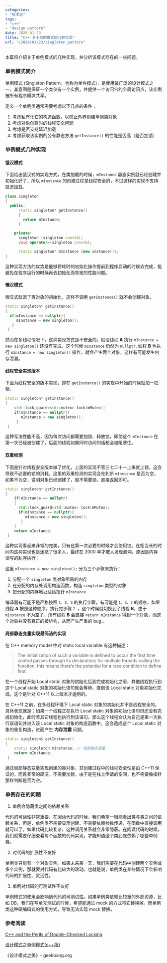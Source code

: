 ```yaml
---
categories:
- "技术志"
tags:
- "c++"
- "design pattern"
date: 2020-01-23
title: "C++ 关于单例模式的几种实现"
url: "/2020/01/23/singleton_pattern"
---
```


本篇将介绍关于单例模式的几种实现，并分析该模式存在的一些问题。

<!--more-->

### 单例模式简介

单例模式 (Singleton Pattern，也称为单件模式)，是使用最广泛的设计模式之一。其意图是保证一个类仅有一个实例，并提供一个访问它的全局访问点，该实例被所有程序模块共享。

定义一个单例类通常需要考虑以下几点的条件：

1.   考虑私有化它的构造函数，以防止外界创建单例类对象
2.   考虑对象创建时的线程安全问题
3.   考虑是否支持延迟加载
4.   考虑获取该实例的公有静态方法 `getInstance()` 的性能是否高（是否加锁）

### 单例模式几种实现

#### 饿汉模式

下面给出饿汉式的实现方式，在类加载的时候，`mInstance` 静态实例就已经创建并初始化好了，所以 `mInstance` 的创建过程是线程安全的，不过这样的实现不支持延迟加载。

~~~c++
class singleton
{
  public:
      static singleton* getInstance()
      {
        return mInstance;
      }

    private:
      singleton (singleton const&);
      void operator=(singleton const&);

      static singleton* mInstance {new instance()};
}
~~~

这种实现方法的优势是能够将耗时的初始化操作提前到程序启动的时候去完成，能避免在程序运行的时候再去初始化而导致的性能问题。

#### 懒汉模式

懒汉式延迟了类对象的初始化，这样不调用 `getInstance()` 就不会创建对象。

~~~c++
static singleton* getInstance()
{
  if(mInstance == nullptr){
     mInstance = new singleton();
   }
 }
~~~

然而在多线程情况下，这种实现方式是不安全的。假设线程 **A** 执行 `mInstance = new singleton()` 还没有完成，这个时候 `mInstance` 仍然为 `nullptr`, 线程 **B** 也执行 `mInstance = new singleton()` 操作，就会产生两个对象，这样有可能发生内存泄漏。

#### 线程安全实现版本

下面为线程安全的版本实现，即在 `getInstance()` 的实现中开始的时候就加一把锁。

~~~c++
static singleton* getInstance()
{
    std::lock_guard<std::mutex> lock(mMutex);
    if(mInstance == nullptr){
       mInstance = new singleton();
     }
 }
~~~

这种写法性能不高，因为每次访问都需要加锁、释放锁，即使这个 `mInstance` 在第一次已经被创建了，后面的线程如果同时访问的话都会被阻塞住。

#### 双重检测

下面是针对线程安全版本做了优化，上面的实现不管三七二十一上来就上锁，这会导致不必要的锁的消耗，这里的双重检测的实现会先判断 `mInstance` 是否为空，如果不为空，说明对象已经创建了，就不需要锁，直接返回即可。

~~~c++
static singleton* getInstance()
{
    if(mInstance == nullptr)
    {
      std::lock_guard<std::mutex> lock(mMutex);
      if(mInstance == nullptr){
         mInstance = new singleton();
       }  
    }
    return mInstance;
 }
~~~

这种实现看起来非常的完美，只有在第一次必要的时候才会使用锁。在相当长的时间内这种实现也是迷惑了很多人，最终在 2000 年才被人发现漏洞，原因是内存读写的乱序执行：

这里 `mInstance = new singleton();` 分为三个步骤来执行：

1.   分配一个 `singleton` 类对象所需的内存
2.   在分配的内存处调用构造函数，构造 `singleton` 类型的对象
3.   把分配的内存地址赋给指针 `mInstance`

编译器有可能不是严格按照 `1，2，3` 的执行步骤，有可能是 `1，3，2` 的顺序，如果线程 **A** 按照这种顺序，执行完步骤 `2 `，这个时候就切换到了线程 **B**，由于 `mInstance` 不为空了，所有线程 **B** 会直接 `return mInstance` 得到一个对象，而这个对象并没有真正的被析构，从而产生严重的 bug 。

#### 局部静态变量实现最简洁的实现

在 C++ memory model 中对 static local variable 有这种描述：

>   The initialization of such a variable is defined to occur the first time control passes through its declaration; for multiple threads calling the function, this means there’s the potential for a race condition to define first.

在一个线程开始 Local static 对象的初始化后到完成初始化之前，其他线程执行到这个 Local static 对象的初始化语句就会等待，直到该 Local static 对象初始化完成。这个是针对 C++11 以上版本才适用的。

在 C++11 之前，在多线程环境下 Local static 对象的初始化并不是线程安全的。具体表现就是：如果一个线程正在执行 Local static 对象的初始化语句但还没有完成初始化，此时若其它线程也执行到该语句，那么这个线程会认为自己是第一次执行该语句并进入该 Local static 对象的构造函数中。这会造成这个 Local static 对象的重复构造，进而产生 **内存泄露** 问题。

~~~c++
static singleton& getInstance()
{
    static singleton mInstance; // 局部静态变量
    return mInstance;
 }
~~~

通过局部静态变量实现创建的类对象，其创建过程中的线程安全性是由 C++11 保证的，而且非常的简洁，不需要加锁，由于是在栈上申请的空间，也不需要像指针那样判断是否为空。

### 单例存在的问题

1.   单例会隐藏类之间的依赖关系

代码的可读性非常重要，在阅读代码的时候，我们希望一眼能看出类与类之间的依赖关系，但是，单例类不需要显示创建、不需要依赖参数传递，在函数中直接调用就可以了。如果代码比较复杂，这种调用关系就会非常隐蔽。在阅读代码的时候，我们就需要仔细查看每个函数的代码实现，才能知道这个类到底依赖了哪些单例类。

2.   对代码的扩展性不友好

单例类只能有一个对象实例。如果未来某一天，我们需要在代码中创建两个实例或多个实例，那就要对代码有比较大的改动。也就是说，单例类在某些情况下会影响代码的扩展性、灵活性。

3.   单例对代码的可测试性不友好

单例模式的使用会影响到代码的可测试性。如果单例类依赖比较重的外部资源，比如 DB，我们在写单元测试的时候，希望能通过 mock 的方式将它替换掉。而单例类这种硬编码式的使用方式，导致无法实现 mock 替换。



### 参考阅读

[C++ and the Perils of Double-Checked Locking](https://www.aristeia.com/Papers/DDJ_Jul_Aug_2004_revised.pdf)

[设计模式之单例模式(c++版)](https://segmentfault.com/a/1190000015950693)

《设计模式之美》- geekbang.org